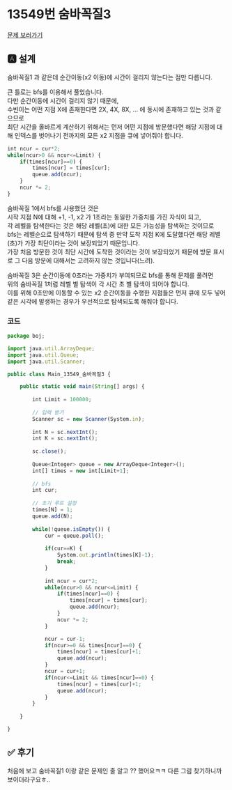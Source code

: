 # 13549번 숨바꼭질3
[문제 보러가기](https://www.acmicpc.net/problem/13549)

## 🅰 설계
숨바꼭질1 과 같은데 순간이동(x2 이동)에 시간이 걸리지 않는다는 점만 다릅니다.

큰 틀로는 bfs를 이용해서 풀었습니다.   
다만 순간이동에 시간이 걸리지 않기 때문에,   
수빈이는 어떤 지점 X에 존재한다면 2X, 4X, 8X, ... 에 동시에 존재하고 있는 것과 같으므로   
최단 시간을 올바르게 계산하기 위해서는 먼저 어떤 지점에 방문했다면 해당 지점에 대해 인덱스를 벗어나기 전까지의 모든 x2 지점을 큐에 넣어줘야 합니다.
```jsx
int ncur = cur*2;
while(ncur>0 && ncur<=Limit) {
	if(times[ncur]==0) {
		times[ncur] = times[cur];
		queue.add(ncur);
	}
	ncur *= 2;
}
```

숨바꼭질 1에서 bfs를 사용했던 것은   
시작 지점 N에 대해 +1, -1, x2 가 1초라는 동일한 가중치를 가진 자식이 되고,   
각 레벨을 탐색한다는 것은 해당 레벨(초)에 대한 모든 가능성을 탐색하는 것이므로   
bfs는 레벨순으로 탐색하기 때문에 탐색 중 만약 도착 지점 K에 도달했다면 해당 레벨(초)가 가장 최단이라는 것이 보장되었기 때문입니다.   
가장 처음 방문한 것이 최단 시간에 도착한 것이라는 것이 보장되었기 때문에 방문 표시로 그 다음 방문에 대해서는 고려하지 않는 것입니다(느려).

숨바꼭질 3은 순간이동에 0초라는 가중치가 부여되므로 bfs를 통해 문제를 풀려면   
위의 숨바꼭질 1처럼 레벨 별 탐색이 각 시간 초 별 탐색이 되어야 합니다.   
이를 위해 0초만에 이동할 수 있는 x2 순간이동을 수행한 지점들은 먼저 큐에 모두 넣어 같은 시각에 발생하는 경우가 우선적으로 탐색되도록 해줘야 합니다.


### 코드
```jsx
package boj;

import java.util.ArrayDeque;
import java.util.Queue;
import java.util.Scanner;

public class Main_13549_숨바꼭질3 {

	public static void main(String[] args) {
		
		int Limit = 100000;
		
		// 입력 받기
		Scanner sc = new Scanner(System.in);
	
		int N = sc.nextInt();
		int K = sc.nextInt();
		
		sc.close();
		
		Queue<Integer> queue = new ArrayDeque<Integer>();
		int[] times = new int[Limit+1];
		
		// bfs
		int cur;
		
		// 초기 루트 설정
		times[N] = 1;
		queue.add(N);
		
		while(!queue.isEmpty()) {
			cur = queue.poll();
			
			if(cur==K) {
				System.out.println(times[K]-1);
				break;
			}
			
			int ncur = cur*2;
			while(ncur>0 && ncur<=Limit) {
				if(times[ncur]==0) {
					times[ncur] = times[cur];
					queue.add(ncur);
				}
				ncur *= 2;
			}

			ncur = cur-1;
			if(ncur>=0 && times[ncur]==0) {
				times[ncur] = times[cur]+1;
				queue.add(ncur);
			}
			ncur = cur+1;
			if(ncur<=Limit && times[ncur]==0) {
				times[ncur] = times[cur]+1;
				queue.add(ncur);
			}
		}
		
	}

}

```

## ✅ 후기
처음에 보고 숨바꼭질1 이랑 같은 문제인 줄 알고 ?? 했어요ㅋㅋ 다른 그림 찾기하니까 보이더라구요ㅎ..
